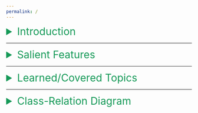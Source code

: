 ```yaml
---
permalink: /
---
```


<details>
  <summary style="color:#159957;font-size:2em;">Introduction</summary>
  <p>This project is based on the idea of an offline store management application which will handle shopping items in terms of categories. Our project has two main modules (i.e. Retailer & Customer), in which we have provided unique functionalities. We’ve also prioritized the application in terms of a GUI environment (by providing 2 diff. menu outlooks) so that it ensures a good interaction between the retailer/customer and the application with complete checkout process.<br><br>Hence, catering all the requirements of both Retailer & customer with an ensured smooth experience.</p>
</details>

---

<details>
  <summary style="color:#159957;font-size:2em;">Salient Features</summary>
  <br>
  <ul>
    <li>Our project has Maximum abstraction so that the customer's data cannot be stolen/updated from app nor from its Files.</li>
    <li>We also ensured that all sensitive data is encrypted so that no info could be stole from files.</li>
    <li>The Code is in generalized format utilizing all C++ templates techniques, & variadic template function & Parameter pack (i.e., C++11 features).</li>
    <li>Our Project is capable of generating new Categories (i.e. Classes)
    At run-time, with up to 30 attributes.</li>
    <li>Our Application is portable, as it doesn’t require manual recompilation for generating new classes.
</li>
    <li>All Input data errors are validated using the generic function & its overloaded versions.</li>
    <li>Our application is also memory efficient (i.e. vector class approach used for Items Pointer Array).</li>
  </ul>
</details>
 
---

<details>
  <summary style="color:#159957;font-size:2em;">Learned/Covered Topics</summary>
  <br>
  <ul>
    <li>Filing (i.e. read/write abstract class objects)</li>
    <li>Inheritance (i.e. multi-level)</li>
    <li>Friend Classes</li>
    <li>Abstraction (i.e. all data is in private & protected mode)</li>
    <li>Polymorphism (func. overloading , func. Overriding, operator overloading)</li>
    <li>Encapsulation (i.e. all data is private/protected)</li>
    <li>Templates/ Variadic Templates (i.e. for generic funcs.)</li>
    <li>Header Files</li>
    <li>Pointer Arrays (i.e. 2D dynamic object pointer array)</li>
  </ul>
</details>
 
---
<details>
  <summary style="color:#159957;font-size:2em;">Class-Relation Diagram</summary>
  <br>
  <img src="https://user-images.githubusercontent.com/66676402/105500781-31efd700-5ce5-11eb-94ad-7f4fa033de51.jpg" />
</details>
